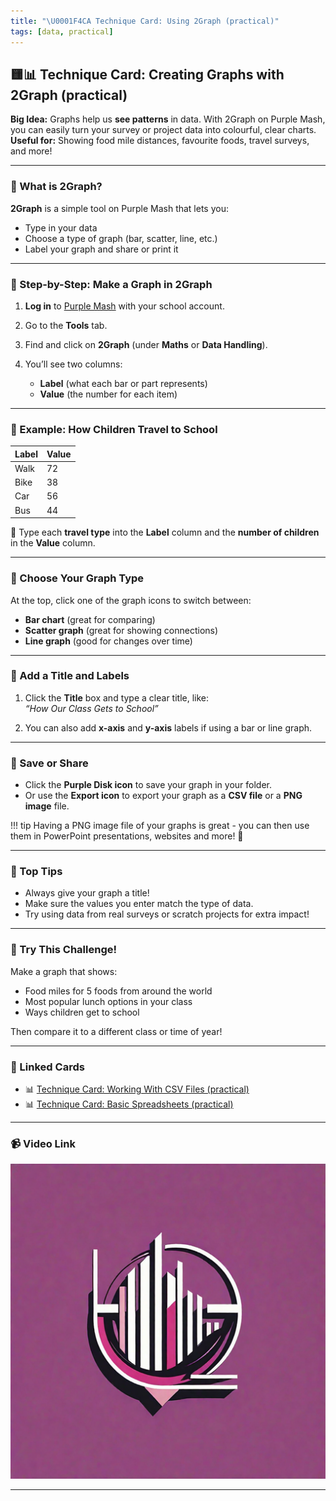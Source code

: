 ```yaml
---
title: "\U0001F4CA Technique Card: Using 2Graph (practical)"
tags: [data, practical]
---
```


## 🟨📊 **Technique Card: Creating Graphs with 2Graph (practical)**

**Big Idea:** Graphs help us **see patterns** in data. With 2Graph on Purple Mash, you can easily turn your survey or project data into colourful, clear charts.  
**Useful for:** Showing food mile distances, favourite foods, travel surveys, and more!

---

### 🧠 What is 2Graph?

**2Graph** is a simple tool on Purple Mash that lets you:

- Type in your data
- Choose a type of graph (bar, scatter, line, etc.)
- Label your graph and share or print it

---

### 🧪 Step-by-Step: Make a Graph in 2Graph

1. **Log in** to [Purple Mash](https://www.purplemash.com) with your school account.

2. Go to the **Tools** tab.

3. Find and click on **2Graph** (under **Maths** or **Data Handling**).

4. You’ll see two columns:
   - **Label** (what each bar or part represents)
   - **Value** (the number for each item)

---

### 📝 Example: How Children Travel to School

| Label | Value |
| ----- | ----- |
| Walk  | 72    |
| Bike  | 38    |
| Car   | 56    |
| Bus   | 44    |

👣 Type each **travel type** into the **Label** column and the **number of children** in the **Value** column.

---

### 🎨 Choose Your Graph Type

At the top, click one of the graph icons to switch between:

- **Bar chart** (great for comparing)
- **Scatter graph** (great for showing connections)
- **Line graph** (good for changes over time)

---

### 🧷 Add a Title and Labels

1. Click the **Title** box and type a clear title, like:  
   _“How Our Class Gets to School”_

2. You can also add **x-axis** and **y-axis** labels if using a bar or line graph.

---

### 💾 Save or Share

- Click the **Purple Disk icon** to save your graph in your folder.
- Or use the **Export icon** to export your graph as a **CSV file** or a **PNG image** file.

!!! tip
Having a PNG image file of your graphs is great - you can then use them in PowerPoint presentations, websites and more! 🫶

---

### 🧠 Top Tips

- Always give your graph a title!
- Make sure the values you enter match the type of data.
- Try using data from real surveys or scratch projects for extra impact!

---

### 🎯 Try This Challenge!

Make a graph that shows:

- Food miles for 5 foods from around the world
- Most popular lunch options in your class
- Ways children get to school

Then compare it to a different class or time of year!

---

### 🔗 Linked Cards

- 📊 [Technique Card: Working With CSV Files (practical)](csv-files.md)
- 📊 [Technique Card: Basic Spreadsheets (practical)](spreadsheets-basic.md)

---

### 📹 Video Link

[![Watch the video](../data1.png)](two-graph.mp4)

---
